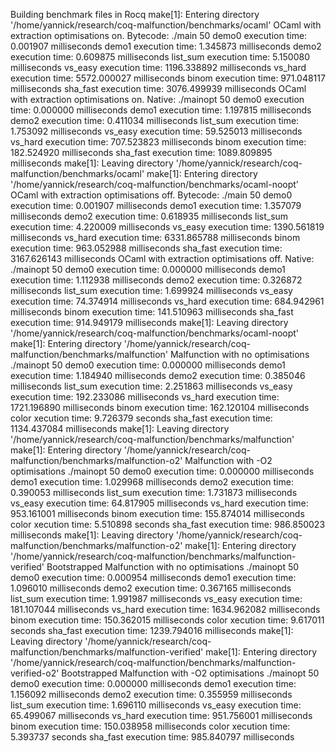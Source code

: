 Building benchmark files in Rocq
make[1]: Entering directory '/home/yannick/research/coq-malfunction/benchmarks/ocaml'
OCaml with extraction optimisations on. Bytecode:
./main 50
demo0 execution time: 0.001907 milliseconds
demo1 execution time: 1.345873 milliseconds
demo2 execution time: 0.609875 milliseconds
list_sum execution time: 5.150080 milliseconds
vs_easy execution time: 1196.338892 milliseconds
vs_hard execution time: 5572.000027 milliseconds
binom execution time: 971.048117 milliseconds
sha_fast execution time: 3076.499939 milliseconds
OCaml with extraction optimisations on. Native:
./mainopt 50
demo0 execution time: 0.000000 milliseconds
demo1 execution time: 1.197815 milliseconds
demo2 execution time: 0.411034 milliseconds
list_sum execution time: 1.753092 milliseconds
vs_easy execution time: 59.525013 milliseconds
vs_hard execution time: 707.523823 milliseconds
binom execution time: 182.524920 milliseconds
sha_fast execution time: 1089.809895 milliseconds
make[1]: Leaving directory '/home/yannick/research/coq-malfunction/benchmarks/ocaml'
make[1]: Entering directory '/home/yannick/research/coq-malfunction/benchmarks/ocaml-noopt'
OCaml with extraction optimisations off. Bytecode:
./main 50
demo0 execution time: 0.001907 milliseconds
demo1 execution time: 1.357079 milliseconds
demo2 execution time: 0.618935 milliseconds
list_sum execution time: 4.220009 milliseconds
vs_easy execution time: 1390.561819 milliseconds
vs_hard execution time: 6331.865788 milliseconds
binom execution time: 963.052988 milliseconds
sha_fast execution time: 3167.626143 milliseconds
OCaml with extraction optimisations off. Native:
./mainopt 50
demo0 execution time: 0.000000 milliseconds
demo1 execution time: 1.112938 milliseconds
demo2 execution time: 0.326872 milliseconds
list_sum execution time: 1.699924 milliseconds
vs_easy execution time: 74.374914 milliseconds
vs_hard execution time: 684.942961 milliseconds
binom execution time: 141.510963 milliseconds
sha_fast execution time: 914.949179 milliseconds
make[1]: Leaving directory '/home/yannick/research/coq-malfunction/benchmarks/ocaml-noopt'
make[1]: Entering directory '/home/yannick/research/coq-malfunction/benchmarks/malfunction'
Malfunction with no optimisations
./mainopt 50
demo0 execution time: 0.000000 milliseconds
demo1 execution time: 1.184940 milliseconds
demo2 execution time: 0.385046 milliseconds
list_sum execution time: 2.251863 milliseconds
vs_easy execution time: 192.233086 milliseconds
vs_hard execution time: 1721.196890 milliseconds
binom execution time: 162.120104 milliseconds
color xecution time: 9.726379 seconds
sha_fast execution time: 1134.437084 milliseconds
make[1]: Leaving directory '/home/yannick/research/coq-malfunction/benchmarks/malfunction'
make[1]: Entering directory '/home/yannick/research/coq-malfunction/benchmarks/malfunction-o2'
Malfunction with -O2 optimisations
./mainopt 50
demo0 execution time: 0.000000 milliseconds
demo1 execution time: 1.029968 milliseconds
demo2 execution time: 0.390053 milliseconds
list_sum execution time: 1.731873 milliseconds
vs_easy execution time: 64.817905 milliseconds
vs_hard execution time: 953.161001 milliseconds
binom execution time: 155.874014 milliseconds
color xecution time: 5.510898 seconds
sha_fast execution time: 986.850023 milliseconds
make[1]: Leaving directory '/home/yannick/research/coq-malfunction/benchmarks/malfunction-o2'
make[1]: Entering directory '/home/yannick/research/coq-malfunction/benchmarks/malfunction-verified'
Bootstrapped Malfunction with no optimisations
./mainopt 50
demo0 execution time: 0.000954 milliseconds
demo1 execution time: 1.096010 milliseconds
demo2 execution time: 0.367165 milliseconds
list_sum execution time: 1.991987 milliseconds
vs_easy execution time: 181.107044 milliseconds
vs_hard execution time: 1634.962082 milliseconds
binom execution time: 150.362015 milliseconds
color xecution time: 9.617011 seconds
sha_fast execution time: 1239.794016 milliseconds
make[1]: Leaving directory '/home/yannick/research/coq-malfunction/benchmarks/malfunction-verified'
make[1]: Entering directory '/home/yannick/research/coq-malfunction/benchmarks/malfunction-verified-o2'
Bootstrapped Malfunction with -O2 optimisations
./mainopt 50
demo0 execution time: 0.000000 milliseconds
demo1 execution time: 1.156092 milliseconds
demo2 execution time: 0.355959 milliseconds
list_sum execution time: 1.696110 milliseconds
vs_easy execution time: 65.499067 milliseconds
vs_hard execution time: 951.756001 milliseconds
binom execution time: 150.038958 milliseconds
color xecution time: 5.393737 seconds
sha_fast execution time: 985.840797 milliseconds
